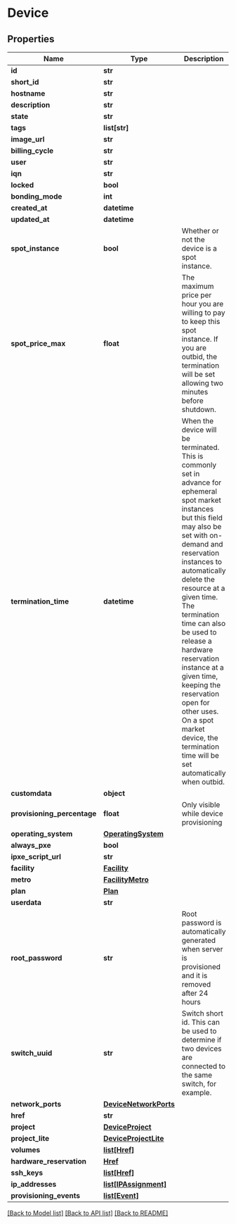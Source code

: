# Device


## Properties
Name | Type | Description | Notes
------------ | ------------- | ------------- | -------------
**id** | **str** |  | [optional] 
**short_id** | **str** |  | [optional] 
**hostname** | **str** |  | [optional] 
**description** | **str** |  | [optional] 
**state** | **str** |  | [optional] 
**tags** | **list[str]** |  | [optional] 
**image_url** | **str** |  | [optional] 
**billing_cycle** | **str** |  | [optional] 
**user** | **str** |  | [optional] 
**iqn** | **str** |  | [optional] 
**locked** | **bool** |  | [optional] 
**bonding_mode** | **int** |  | [optional] 
**created_at** | **datetime** |  | [optional] 
**updated_at** | **datetime** |  | [optional] 
**spot_instance** | **bool** | Whether or not the device is a spot instance. | [optional] 
**spot_price_max** | **float** | The maximum price per hour you are willing to pay to keep this spot instance.  If you are outbid, the termination will be set allowing two minutes before shutdown. | [optional] 
**termination_time** | **datetime** | When the device will be terminated. This is commonly set in advance for ephemeral spot market instances but this field may also be set with on-demand and reservation instances to automatically delete the resource at a given time. The termination time can also be used to release a hardware reservation instance at a given time, keeping the reservation open for other uses.  On a spot market device, the termination time will be set automatically when outbid. | [optional] 
**customdata** | **object** |  | [optional] 
**provisioning_percentage** | **float** | Only visible while device provisioning | [optional] 
**operating_system** | [**OperatingSystem**](OperatingSystem.md) |  | [optional] 
**always_pxe** | **bool** |  | [optional] 
**ipxe_script_url** | **str** |  | [optional] 
**facility** | [**Facility**](Facility.md) |  | [optional] 
**metro** | [**FacilityMetro**](FacilityMetro.md) |  | [optional] 
**plan** | [**Plan**](Plan.md) |  | [optional] 
**userdata** | **str** |  | [optional] 
**root_password** | **str** | Root password is automatically generated when server is provisioned and it is removed after 24 hours | [optional] 
**switch_uuid** | **str** | Switch short id. This can be used to determine if two devices are connected to the same switch, for example. | [optional] 
**network_ports** | [**DeviceNetworkPorts**](DeviceNetworkPorts.md) |  | [optional] 
**href** | **str** |  | [optional] 
**project** | [**DeviceProject**](DeviceProject.md) |  | [optional] 
**project_lite** | [**DeviceProjectLite**](DeviceProjectLite.md) |  | [optional] 
**volumes** | [**list[Href]**](Href.md) |  | [optional] 
**hardware_reservation** | [**Href**](Href.md) |  | [optional] 
**ssh_keys** | [**list[Href]**](Href.md) |  | [optional] 
**ip_addresses** | [**list[IPAssignment]**](IPAssignment.md) |  | [optional] 
**provisioning_events** | [**list[Event]**](Event.md) |  | [optional] 

[[Back to Model list]](../README.md#documentation-for-models) [[Back to API list]](../README.md#documentation-for-api-endpoints) [[Back to README]](../README.md)


